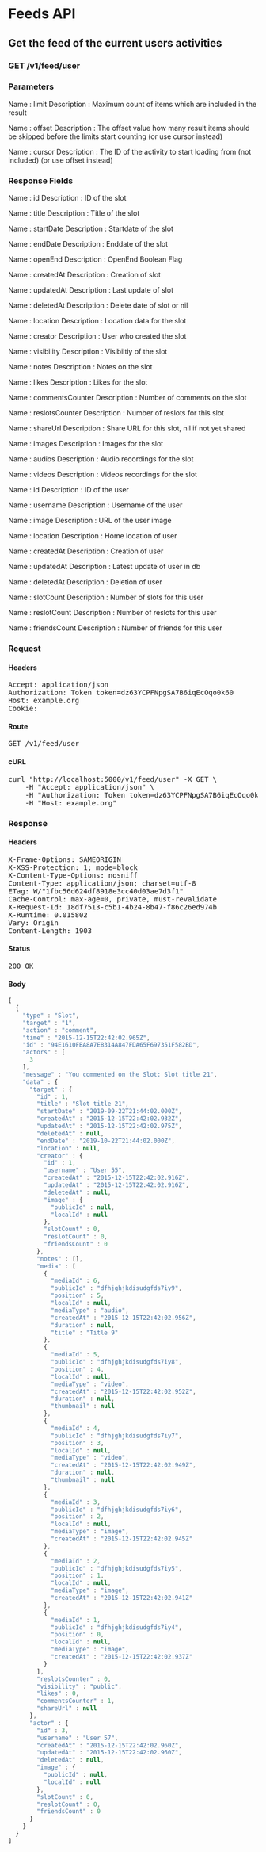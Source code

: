 # Feeds API

## Get the feed of the current users activities

### GET /v1/feed/user

### Parameters

Name : limit
Description : Maximum count of items which are included in the result

Name : offset
Description : The offset value how many result items should be skipped before the limits start counting (or use cursor instead)

Name : cursor
Description : The ID of the activity to start loading from (not included) (or use offset instead)


### Response Fields

Name : id
Description : ID of the slot

Name : title
Description : Title of the slot

Name : startDate
Description : Startdate of the slot

Name : endDate
Description : Enddate of the slot

Name : openEnd
Description : OpenEnd Boolean Flag

Name : createdAt
Description : Creation of slot

Name : updatedAt
Description : Last update of slot

Name : deletedAt
Description : Delete date of slot or nil

Name : location
Description : Location data for the slot

Name : creator
Description : User who created the slot

Name : visibility
Description : Visibiltiy of the slot

Name : notes
Description : Notes on the slot

Name : likes
Description : Likes for the slot

Name : commentsCounter
Description : Number of comments on the slot

Name : reslotsCounter
Description : Number of reslots for this slot

Name : shareUrl
Description : Share URL for this slot, nil if not yet shared

Name : images
Description : Images for the slot

Name : audios
Description : Audio recordings for the slot

Name : videos
Description : Videos recordings for the slot

Name : id
Description : ID of the user

Name : username
Description : Username of the user

Name : image
Description : URL of the user image

Name : location
Description : Home location of user

Name : createdAt
Description : Creation of user

Name : updatedAt
Description : Latest update of user in db

Name : deletedAt
Description : Deletion of user

Name : slotCount
Description : Number of slots for this user

Name : reslotCount
Description : Number of reslots for this user

Name : friendsCount
Description : Number of friends for this user

### Request

#### Headers

<pre>Accept: application/json
Authorization: Token token=dz63YCPFNpgSA7B6iqEcOqo0k60
Host: example.org
Cookie: </pre>

#### Route

<pre>GET /v1/feed/user</pre>

#### cURL

<pre class="request">curl &quot;http://localhost:5000/v1/feed/user&quot; -X GET \
	-H &quot;Accept: application/json&quot; \
	-H &quot;Authorization: Token token=dz63YCPFNpgSA7B6iqEcOqo0k60&quot; \
	-H &quot;Host: example.org&quot;</pre>

### Response

#### Headers

<pre>X-Frame-Options: SAMEORIGIN
X-XSS-Protection: 1; mode=block
X-Content-Type-Options: nosniff
Content-Type: application/json; charset=utf-8
ETag: W/&quot;1fbc56d624df8918e3cc40d03ae7d3f1&quot;
Cache-Control: max-age=0, private, must-revalidate
X-Request-Id: 18df7513-c5b1-4b24-8b47-f86c26ed974b
X-Runtime: 0.015802
Vary: Origin
Content-Length: 1903</pre>

#### Status

<pre>200 OK</pre>

#### Body

```javascript
[
  {
    "type" : "Slot",
    "target" : "1",
    "action" : "comment",
    "time" : "2015-12-15T22:42:02.965Z",
    "id" : "94E1610FBA8A7E8314A847FDA65F697351F582BD",
    "actors" : [
      3
    ],
    "message" : "You commented on the Slot: Slot title 21",
    "data" : {
      "target" : {
        "id" : 1,
        "title" : "Slot title 21",
        "startDate" : "2019-09-22T21:44:02.000Z",
        "createdAt" : "2015-12-15T22:42:02.932Z",
        "updatedAt" : "2015-12-15T22:42:02.975Z",
        "deletedAt" : null,
        "endDate" : "2019-10-22T21:44:02.000Z",
        "location" : null,
        "creator" : {
          "id" : 1,
          "username" : "User 55",
          "createdAt" : "2015-12-15T22:42:02.916Z",
          "updatedAt" : "2015-12-15T22:42:02.916Z",
          "deletedAt" : null,
          "image" : {
            "publicId" : null,
            "localId" : null
          },
          "slotCount" : 0,
          "reslotCount" : 0,
          "friendsCount" : 0
        },
        "notes" : [],
        "media" : [
          {
            "mediaId" : 6,
            "publicId" : "dfhjghjkdisudgfds7iy9",
            "position" : 5,
            "localId" : null,
            "mediaType" : "audio",
            "createdAt" : "2015-12-15T22:42:02.956Z",
            "duration" : null,
            "title" : "Title 9"
          },
          {
            "mediaId" : 5,
            "publicId" : "dfhjghjkdisudgfds7iy8",
            "position" : 4,
            "localId" : null,
            "mediaType" : "video",
            "createdAt" : "2015-12-15T22:42:02.952Z",
            "duration" : null,
            "thumbnail" : null
          },
          {
            "mediaId" : 4,
            "publicId" : "dfhjghjkdisudgfds7iy7",
            "position" : 3,
            "localId" : null,
            "mediaType" : "video",
            "createdAt" : "2015-12-15T22:42:02.949Z",
            "duration" : null,
            "thumbnail" : null
          },
          {
            "mediaId" : 3,
            "publicId" : "dfhjghjkdisudgfds7iy6",
            "position" : 2,
            "localId" : null,
            "mediaType" : "image",
            "createdAt" : "2015-12-15T22:42:02.945Z"
          },
          {
            "mediaId" : 2,
            "publicId" : "dfhjghjkdisudgfds7iy5",
            "position" : 1,
            "localId" : null,
            "mediaType" : "image",
            "createdAt" : "2015-12-15T22:42:02.941Z"
          },
          {
            "mediaId" : 1,
            "publicId" : "dfhjghjkdisudgfds7iy4",
            "position" : 0,
            "localId" : null,
            "mediaType" : "image",
            "createdAt" : "2015-12-15T22:42:02.937Z"
          }
        ],
        "reslotsCounter" : 0,
        "visibility" : "public",
        "likes" : 0,
        "commentsCounter" : 1,
        "shareUrl" : null
      },
      "actor" : {
        "id" : 3,
        "username" : "User 57",
        "createdAt" : "2015-12-15T22:42:02.960Z",
        "updatedAt" : "2015-12-15T22:42:02.960Z",
        "deletedAt" : null,
        "image" : {
          "publicId" : null,
          "localId" : null
        },
        "slotCount" : 0,
        "reslotCount" : 0,
        "friendsCount" : 0
      }
    }
  }
]
```
